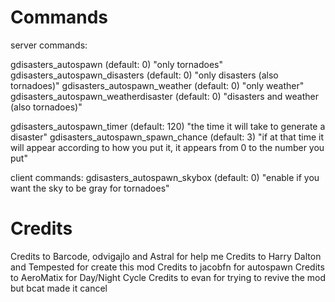 # Commands
server commands:

gdisasters_autospawn (default: 0) "only tornadoes"
gdisasters_autospawn_disasters (default: 0) "only disasters (also tornadoes)"
gdisasters_autospawn_weather (default: 0) "only weather"
gdisasters_autospawn_weatherdisaster (default: 0) "disasters and weather (also tornadoes)"

gdisasters_autospawn_timer (default: 120) "the time it will take to generate a disaster"
gdisasters_autospawn_spawn_chance (default: 3) "if at that time it will appear according to how you put it, it appears from 0 to the number you put"

client commands:
gdisasters_autospawn_skybox (default: 0) "enable if you want the sky to be gray for tornadoes"

# Credits 
Credits to Barcode, odvigajlo and Astral for help me
Credits to Harry Dalton and Tempested for create this mod
Credits to jacobfn for autospawn
Credits to AeroMatix for Day/Night Cycle
Credits to evan for trying to revive the mod but bcat made it cancel

